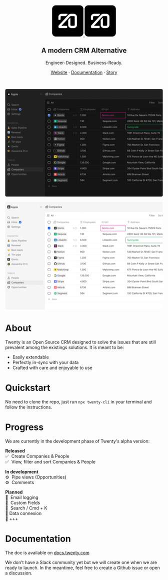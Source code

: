 
</br>
<p align="center">
  <a href="https://www.twenty.com#gh-dark-mode-only">
    <img src="./docs/static/img/logo-square-dark.svg" width="100px" alt="Twenty logo" />
  </a>
  <a href="https://www.twenty.com#gh-light-mode-only">
    <img src="./docs/static/img/logo-square-dark.svg" width="100px" alt="Twenty logo" />
  </a>
</p>

<h2 align="center" >A modern CRM Alternative</h3>
<p align="center">Engineer-Designed. Business-Ready.


</p>
<p align="center"><a href="https://twenty.com">Website</a> · <a href="https://docs.twenty.com">Documentation</a> · <a href="https://twenty.com/story">Story</a></p>
<br />

<p align="center">
  <a href="https://www.twenty.com#gh-dark-mode-only">
    <img src="./docs/static/img/preview-dark.png" alt="Companies view" />
  </a>
</p>
<p align="center">
  <a href="https://www.twenty.com#gh-light-mode-only">
    <img src="./docs/static/img/preview-light.png" alt="Companies view" />
  </a>
</p>

# About

Twenty is an Open Source CRM designed to solve the issues that are still prevalent among the existings solutions. 
It is meant to be:
- Easily extendable
- Perfectly in-sync with your data
- Crafted with care and enjoyable to use

# Quickstart
No need to clone the repo, just run `npx twenty-cli` in your terminal and follow the instructions.

# Progress
We are currently in the development phase of Twenty's alpha version:

**Released**<br>
✅  Create Companies & People<br>
✅  View, filter and sort Companies & People<br>

**In development**<br>
⚙️  Pipe views (Opportunities)<br>
⚙️  Comments<br>

**Planned**<br>
📅  Email logging<br>
📅  Custom Fields<br>
📅  Search / Cmd + K<br>
📅  Data connexion<br>
📅  +++

# Documentation
The doc is available on [docs.twenty.com](https://docs.twenty.com)

We don't have a Slack community yet but we will create one when we are ready to launch.
In the meantime, feel free to create a Github issue or open a discussion.